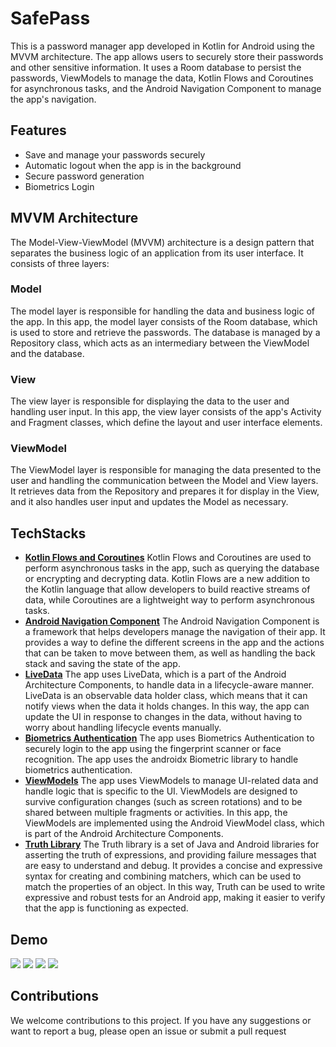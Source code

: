 # SafePass
This is a password manager app developed in Kotlin for Android using the MVVM architecture. The app allows users to securely store their passwords and other sensitive information. It uses a Room database to persist the passwords, ViewModels to manage the data, Kotlin Flows and Coroutines for asynchronous tasks, and the Android Navigation Component to manage the app's navigation.

## Features
  - Save and manage your passwords securely
  - Automatic logout when the app is in the background
  - Secure password generation
  - Biometrics Login

## MVVM Architecture
The Model-View-ViewModel (MVVM) architecture is a design pattern that separates the business logic of an application from its user interface. It consists of three layers:

### Model
The model layer is responsible for handling the data and business logic of the app. In this app, the model layer consists of the Room database, which is used to store and retrieve the passwords. The database is managed by a Repository class, which acts as an intermediary between the ViewModel and the database.

### View
The view layer is responsible for displaying the data to the user and handling user input. In this app, the view layer consists of the app's Activity and Fragment classes, which define the layout and user interface elements.

### ViewModel
The ViewModel layer is responsible for managing the data presented to the user and handling the communication between the Model and View layers. It retrieves data from the Repository and prepares it for display in the View, and it also handles user input and updates the Model as necessary.

## TechStacks
  - [**Kotlin Flows and Coroutines**](https://kotlinlang.org/docs/reference/coroutines-overview.html)
    Kotlin Flows and Coroutines are used to perform asynchronous tasks in the app, such as querying the database or encrypting and decrypting data. Kotlin Flows are a new addition to the Kotlin language that allow developers to build reactive streams of data, while Coroutines are a lightweight way to perform asynchronous tasks.
  - [**Android Navigation Component**](https://developer.android.com/guide/navigation)
    The Android Navigation Component is a framework that helps developers manage the navigation of their app. It provides a way to define the different screens in the app and the actions that can be taken to move between them, as well as handling the back stack and saving the state of the app.
  - [**LiveData**](https://developer.android.com/topic/libraries/architecture/livedata)
  The app uses LiveData, which is a part of the Android Architecture Components, to handle data in a lifecycle-aware manner. LiveData is an observable data holder class, which means that it can notify views when the data it holds changes. In this way, the app can update the UI in response to changes in the data, without having to worry about handling lifecycle events manually.
  - [**Biometrics Authentication**](https://developer.android.com/training/sign-in/biometric-auth)
  The app uses Biometrics Authentication to securely login to the app using the fingerprint scanner or face recognition. The app uses the androidx Biometric library to handle biometrics authentication.
  - [**ViewModels**](https://developer.android.com/topic/libraries/architecture/viewmodel)
  The app uses ViewModels to manage UI-related data and handle logic that is specific to the UI. ViewModels are designed to survive configuration changes (such as screen rotations) and to be shared between multiple fragments or activities. In this app, the ViewModels are implemented using the Android ViewModel class, which is part of the Android Architecture Components.
  - [**Truth Library**](https://github.com/google/truth)
  The Truth library is a set of Java and Android libraries for asserting the truth of expressions, and providing failure messages that are easy to understand and debug. It provides a concise and expressive syntax for creating and combining matchers, which can be used to match the properties of an object. In this way, Truth can be used to write expressive and robust tests for an Android app, making it easier to verify that the app is functioning as expected.
    
## Demo    
![](screenshots/Screenshot1.png)
![](screenshots/Screenshot2.png)
![](screenshots/Screenshot3.png)
![](screenshots/Screenshot4.png)


## Contributions
We welcome contributions to this project. If you have any suggestions or want to report a bug, please open an issue or submit a pull request
